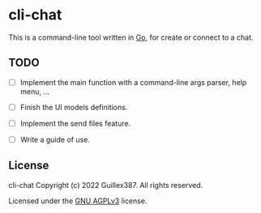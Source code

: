 # cli-chat

This is a command-line tool written in [Go](https://go.dev/),
for create or connect to a chat.

## TODO

- [ ] Implement the main function with a
command-line args parser, help menu, ...

- [ ] Finish the UI models definitions.

- [ ] Implement the send files feature.

- [ ] Write a guide of use.

## License

cli-chat Copyright (c) 2022 Guillex387. All rights reserved.

Licensed under the [GNU AGPLv3](https://github.com/Guillex387/cli-chat/blob/master/LICENSE) license.
